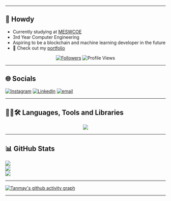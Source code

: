 <hr/>

## 👋 Howdy
- Currently studying at [MESWCOE](https://mescoe.mespune.org/)
- 3rd Year Computer Engineering
- Aspiring to be a blockchain and machine learning developer in the future
- 🧾 Check out my [portfolio](https://tanmaymachkar.github.io/resume-profile/)

<p align="center">
  <a href="https://github.com/TanmayMachkar?tab=followers">
    <img alt="Followers" title="Follow me on Github" src="https://custom-icon-badges.demolab.com/github/followers/TanmayMachkar?color=800080&labelColor=5A005A&style=for-the-badge&logo=person-add&label=Follow&logoColor=white"/></a>
  <img src="https://komarev.com/ghpvc/?username=TanmayMachkar&style=for-the-badge&color=800080" alt="Profile Views" />
</p>
<hr/>

## 🌐 Socials
[![Instagram](https://img.shields.io/badge/Instagram-%23E4405F.svg?logo=Instagram&logoColor=white)](https://www.instagram.com/_tanmayyy12/) [![LinkedIn](https://img.shields.io/badge/LinkedIn-%230077B5.svg?logo=linkedin&logoColor=white)](https://www.linkedin.com/in/tanmay-machkar-9369a0299) [![email](https://img.shields.io/badge/Email-D14836?logo=gmail&logoColor=white)](mailto:tanmaymachkar9@gmail.com)
<hr/>

## 👨‍💻🛠 Languages, Tools and Libraries
<div align="center">
    <img src="https://skillicons.dev/icons?i=c,cpp,html,css,vscode,tailwind,latex,java,solidity,python,react,nextjs,nodejs,javascript,express,typescript,pytorch,sklearn,github,bash,ipfs,mongodb,mysql,postgres,postman,docker,aws,gcp,git,ubuntu" />
    <br>
</div>
<hr/>

## 📊 GitHub Stats
![](https://github-readme-stats.vercel.app/api?username=TanmayMachkar&theme=gotham&hide_border=false&include_all_commits=false&count_private=false)<br/>
![](https://github-readme-streak-stats.herokuapp.com/?user=TanmayMachkar&theme=gotham&hide_border=false)<br/>
![](https://github-readme-stats.vercel.app/api/top-langs/?username=TanmayMachkar&theme=gotham&hide_border=false&include_all_commits=false&count_private=false&layout=compact)
<hr/>

[![Tanmay's github activity graph](https://github-readme-activity-graph.vercel.app/graph?username=TanmayMachkar&bg_color=010409&color=ffffff&line=00b344&point=ffffff&area=true&hide_border=true)](https://github.com/ashutosh00710/github-readme-activity-graph)
<hr/>
